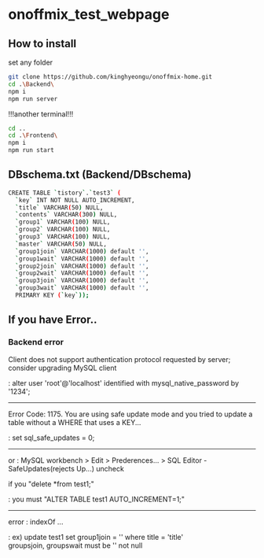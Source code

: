 # onoffmix_test_webpage

## How to install
set any folder
```sh
git clone https://github.com/kinghyeongu/onoffmix-home.git
cd .\Backend\
npm i
npm run server
```

!!!another terminal!!!
```sh
cd ..
cd .\Frontend\
npm i
npm run start
```

## DBschema.txt (Backend/DBschema)
```sh
CREATE TABLE `tistory`.`test3` (
  `key` INT NOT NULL AUTO_INCREMENT,
  `title` VARCHAR(50) NULL,
  `contents` VARCHAR(300) NULL,
  `group1` VARCHAR(100) NULL,
  `group2` VARCHAR(100) NULL,  
  `group3` VARCHAR(100) NULL,  
  `master` VARCHAR(50) NULL,
  `group1join` VARCHAR(1000) default '',
  `group1wait` VARCHAR(1000) default '',
  `group2join` VARCHAR(1000) default '',
  `group2wait` VARCHAR(1000) default '',
  `group3join` VARCHAR(1000) default '',
  `group3wait` VARCHAR(1000) default '',
  PRIMARY KEY (`key`));
```

## If you have Error..
### Backend error

Client does not support authentication protocol requested by server; consider upgrading MySQL  client

: alter user 'root'@'localhost' identified with mysql_native_password by '1234';<br><hr>

Error Code: 1175. You are using safe update mode and you tried to update a table without a WHERE that uses a KEY...

: set sql_safe_updates = 0;<br><hr>
or
: MySQL workbench > Edit > Prederences... > SQL Editor - SafeUpdates(rejects Up...) uncheck

if you "delete *from test1;"

: you must "ALTER TABLE test1 AUTO_INCREMENT=1;"<br><hr>

error : indexOf ...

: ex) update test1 set group1join = '' where title = 'title'<br>
  groupsjoin, groupswait must be '' not null
